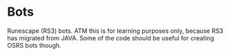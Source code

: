# Bots
Runescape (RS3) bots. ATM this is for learning purposes only, because RS3 has migrated from JAVA.
Some of the code should be useful for creating OSRS bots though.
